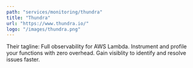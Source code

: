 ```yaml
---
path: "services/monitoring/thundra"
title: "Thundra"
url: "https://www.thundra.io/"
logo: "/images/thundra.png"
---
```


Their tagline: Full observability for AWS Lambda. Instrument and profile your functions with zero overhead. Gain visiblity to identify and resolve issues faster.
